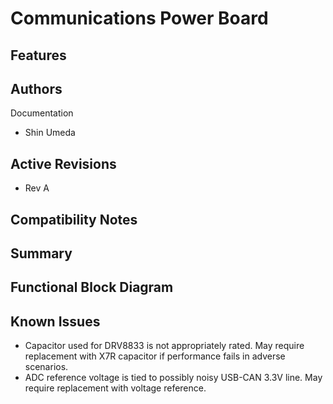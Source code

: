 # Communications Power Board

## Features

## Authors

Documentation

- Shin Umeda

## Active Revisions

- Rev A

## Compatibility Notes

## Summary

## Functional Block Diagram

## Known Issues

- Capacitor used for DRV8833 is not appropriately rated. May require replacement with X7R capacitor if performance fails in adverse scenarios.
- ADC reference voltage is tied to possibly noisy USB-CAN 3.3V line. May require replacement with voltage reference.
